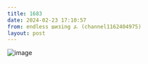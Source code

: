 ```yaml
---
title: 1683
date: 2024-02-23 17:10:57
from: endless шизing ⍼ (channel1162404975)
layout: post
---
```


![image](photos/photo_256@23-02-2024_17-10-57.jpg)


